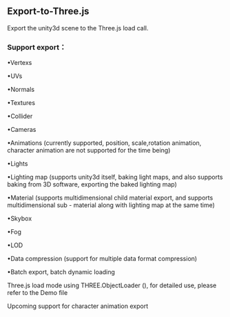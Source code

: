 ## Export-to-Three.js

Export the unity3d scene to the Three.js load call.

### Support export：

  •Vertexs

  •UVs

  •Normals

  •Textures

  •Collider

  •Cameras

  •Animations (currently supported, position, scale,rotation animation, character animation are not supported for the time being)
  
  •Lights
  
  •Lighting map (supports unity3d itself, baking light maps, and also supports baking from 3D software, exporting the baked lighting map)
  
  •Material (supports multidimensional child material export, and supports multidimensional sub - material along with lighting map at the same time)
  
  •Skybox
  
  •Fog
  
  •LOD
  
  •Data compression (support for multiple data format compression)
  
  •Batch export, batch dynamic loading

Three.js load mode using THREE.ObjectLoader (), for detailed use, please refer to the Demo file

Upcoming support for character animation export



